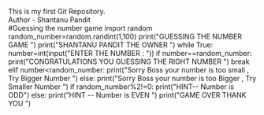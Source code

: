 This is my first Git Repository.
<br>
Author - Shantanu Pandit
<br>
#Guessing the number game
import random
random_number=random.randint(1,100)
print("GUESSING THE NUMBER GAME ")
print("SHANTANU PANDIT THE OWNER ")
while True:
    number=int(input("ENTER THE NUMBER : "))
    if number==random_number:
        print("CONGRATULATIONS YOU GUESSING THE RIGHT NUMBER ")
        break
    elif number<random_number:
        print("Sorry Boss your number is too small , Try Bigger Number ")
    else:
        print("Sorry Boss your number is too Bigger , Try Smaller Number ")
        if random_number%2!=0:
            print("HINT-- Number is ODD")
        else:
            print("HINT -- Number is EVEN ")
print("GAME OVER THANK YOU ")
